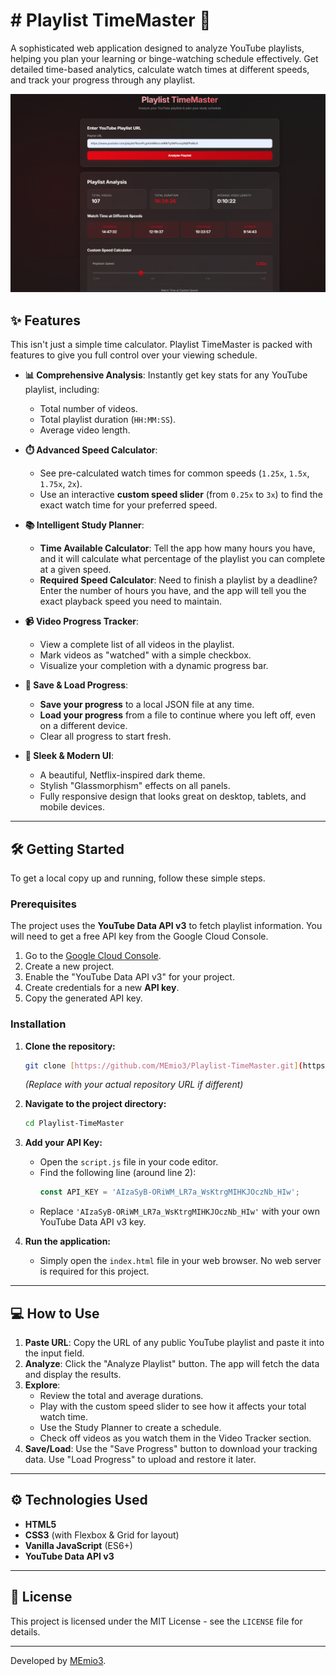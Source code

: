 # # Playlist TimeMaster 🚀

A sophisticated web application designed to analyze YouTube playlists, helping you plan your learning or binge-watching schedule effectively. Get detailed time-based analytics, calculate watch times at different speeds, and track your progress through any playlist.

![Playlist TimeMaster Screenshot](SC.png)

## ✨ Features

This isn't just a simple time calculator. Playlist TimeMaster is packed with features to give you full control over your viewing schedule.

* **📊 Comprehensive Analysis**: Instantly get key stats for any YouTube playlist, including:
    * Total number of videos.
    * Total playlist duration (`HH:MM:SS`).
    * Average video length.

* **⏱️ Advanced Speed Calculator**:
    * See pre-calculated watch times for common speeds (`1.25x`, `1.5x`, `1.75x`, `2x`).
    * Use an interactive **custom speed slider** (from `0.25x` to `3x`) to find the exact watch time for your preferred speed.

* **📚 Intelligent Study Planner**:
    * **Time Available Calculator**: Tell the app how many hours you have, and it will calculate what percentage of the playlist you can complete at a given speed.
    * **Required Speed Calculator**: Need to finish a playlist by a deadline? Enter the number of hours you have, and the app will tell you the exact playback speed you need to maintain.

* **📹 Video Progress Tracker**:
    * View a complete list of all videos in the playlist.
    * Mark videos as "watched" with a simple checkbox.
    * Visualize your completion with a dynamic progress bar.

* **💾 Save & Load Progress**:
    * **Save your progress** to a local JSON file at any time.
    * **Load your progress** from a file to continue where you left off, even on a different device.
    * Clear all progress to start fresh.

* **🎨 Sleek & Modern UI**:
    * A beautiful, Netflix-inspired dark theme.
    * Stylish "Glassmorphism" effects on all panels.
    * Fully responsive design that looks great on desktop, tablets, and mobile devices.

---

## 🛠️ Getting Started

To get a local copy up and running, follow these simple steps.

### Prerequisites

The project uses the **YouTube Data API v3** to fetch playlist information. You will need to get a free API key from the Google Cloud Console.

1.  Go to the [Google Cloud Console](https://console.cloud.google.com/).
2.  Create a new project.
3.  Enable the "YouTube Data API v3" for your project.
4.  Create credentials for a new **API key**.
5.  Copy the generated API key.

### Installation

1.  **Clone the repository:**
    ```sh
    git clone [https://github.com/MEmio3/Playlist-TimeMaster.git](https://github.com/MEmio3/Playlist-TimeMaster.git)
    ```
    *(Replace with your actual repository URL if different)*

2.  **Navigate to the project directory:**
    ```sh
    cd Playlist-TimeMaster
    ```

3.  **Add your API Key:**
    * Open the `script.js` file in your code editor.
    * Find the following line (around line 2):
        ```javascript
        const API_KEY = 'AIzaSyB-ORiWM_LR7a_WsKtrgMIHKJOczNb_HIw'; 
        ```
    * Replace `'AIzaSyB-ORiWM_LR7a_WsKtrgMIHKJOczNb_HIw'` with your own YouTube Data API v3 key.

4.  **Run the application:**
    * Simply open the `index.html` file in your web browser. No web server is required for this project.

---

## 💻 How to Use

1.  **Paste URL**: Copy the URL of any public YouTube playlist and paste it into the input field.
2.  **Analyze**: Click the "Analyze Playlist" button. The app will fetch the data and display the results.
3.  **Explore**:
    * Review the total and average durations.
    * Play with the custom speed slider to see how it affects your total watch time.
    * Use the Study Planner to create a schedule.
    * Check off videos as you watch them in the Video Tracker section.
4.  **Save/Load**: Use the "Save Progress" button to download your tracking data. Use "Load Progress" to upload and restore it later.

---

## ⚙️ Technologies Used

* **HTML5**
* **CSS3** (with Flexbox & Grid for layout)
* **Vanilla JavaScript** (ES6+)
* **YouTube Data API v3**

---

## 📄 License

This project is licensed under the MIT License - see the `LICENSE` file for details.

---
Developed by [MEmio3](https://github.com/MEmio3).
